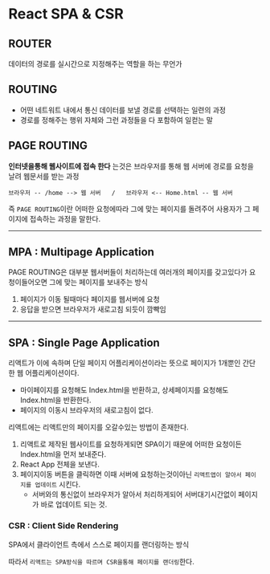 # React SPA & CSR

## ROUTER

데이터의 경로를 실시간으로 지정해주는 역할을 하는 무언가

## ROUTING

-   어떤 네트워트 내에서 통신 데이터를 보낼 경로를 선택하는 일련의 과정
-   경로를 정해주는 행위 자체와 그런 과정들을 다 포함하여 일컫는 말

## PAGE ROUTING

**인터넷을통해 웹사이트에 접속 한다** 는것은 브라우저를 통해 웹 서버에 경로를 요청을 날려 웹문서를 받는 과정

    브라우저 -- /home --> 웹 서버   /   브라우저 <-- Home.html -- 웹 서버

즉 `PAGE ROUTING`이란 어떠한 요청에따라 그에 맞는 페이지를 돌려주어 사용자가 그 페이지에 접속하는 과정을 말한다.

---

## MPA : Multipage Application

PAGE ROUTING은 대부분 웹서버들이 처리하는데 여러개의 페이지를 갖고있다가 요청이들어오면 그에 맞는 페이지를 보내주는 방식

1. 페이지가 이동 될때마다 페이지를 웹서버에 요청
2. 응답을 받으면 브라우저가 새로고침 되듯이 깜빡임
---

## SPA : Single Page Application

리액트가 이에 속하며 단일 페이지 어플리케이션이라는 뜻으로 페이지가 1개뿐인 간단한 웹 어플리케이션이다.

-   마이페이지를 요청해도 Index.html을 반환하고, 상세페이지를 요청해도 Index.html을 반환한다.
-   페이지의 이동시 브라우저의 새로고침이 없다.

리액트에는 리액트만의 페이지를 오갈수있는 방법이 존재한다.

1. 리액트로 제작된 웹사이트를 요청하게되면 SPA이기 때문에 어떠한 요청이든 Index.html을 먼저 보내준다.
2. React App 전체을 보낸다.
3. 페이지이동 버튼을 클릭하면 이때 서버에 요청하는것이아닌 `리액트앱이 알아서 페이지를 업데이트` 시킨다.
    - 서버와의 통신없이 브라우저가 알아서 처리하게되어 서버대기시간없이 페이지가 바로 업데이트 되는 것.
### CSR : Client Side Rendering
SPA에서 클라이언트 측에서 스스로 페이지를 랜더링하는 방식

따라서 `리액트는 SPA방식을 따르며 CSR을통해 페이지를 랜더링`한다.